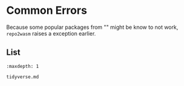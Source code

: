 # Common Errors

Because some popular packages from "[](#supported-programming-languages)" might be know to not work, `repo2wasm` raises a exception earlier.

## List

```{toctree}
:maxdepth: 1

tidyverse.md
```